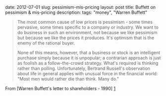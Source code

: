 date: 2012-07-01
slug: pessimism-mis-pricing
layout: post
title: Buffett on pessimism &amp; mis-pricing
description: 
tags: "money", "Warren Buffett"


> The most common cause of low prices is pessimism - some times pervasive, some times specific to a company or industry. We want to do business in such an environment, not because we like pessimism but because we like the prices it produces. It's optimism that is the enemy of the rational buyer.
> 
> None of this means, however, that a business or stock is an intelligent purchase simply because it is unpopular; a contrarian approach is just as foolish as a follow-the-crowd strategy. What's required is thinking rather than polling. Unfortunately, Bertrand Russell's observation about life in general applies with unusual force in the financial world: "Most men would rather die than think. Many do."

From [Warren Buffett's letter to shareholders - 1990] [1]

[1]: http://www.berkshirehathaway.com/letters/1990.html
